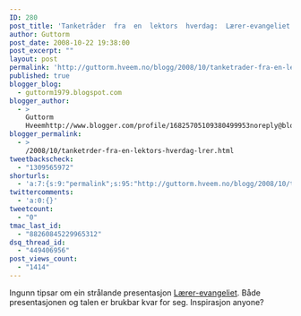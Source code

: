 ```yaml
---
ID: 280
post_title: 'Tanketråder  fra  en  lektors  hverdag:  Lærer-evangeliet'
author: Guttorm
post_date: 2008-10-22 19:38:00
post_excerpt: ""
layout: post
permalink: 'http://guttorm.hveem.no/blogg/2008/10/tanketrader-fra-en-lektors-hverdag-l%c3%a6rer-evangeliet/'
published: true
blogger_blog:
  - guttorm1979.blogspot.com
blogger_author:
  - >
    Guttorm
    Hveemhttp://www.blogger.com/profile/16825705109380499953noreply@blogger.com
blogger_permalink:
  - >
    /2008/10/tanketrder-fra-en-lektors-hverdag-lrer.html
tweetbackscheck:
  - "1309565972"
shorturls:
  - 'a:7:{s:9:"permalink";s:95:"http://guttorm.hveem.no/blogg/2008/10/tanketrader-fra-en-lektors-hverdag-l%c3%a6rer-evangeliet/";s:7:"tinyurl";s:25:"http://tinyurl.com/bw6mmr";s:4:"isgd";s:17:"http://is.gd/gUXa";s:5:"bitly";s:18:"http://bit.ly/VUZH";s:5:"snipr";s:22:"http://snipr.com/akr6r";s:5:"snurl";s:22:"http://snurl.com/akr6r";s:7:"snipurl";s:24:"http://snipurl.com/akr6r";}'
twittercomments:
  - 'a:0:{}'
tweetcount:
  - "0"
tmac_last_id:
  - "88260845229965312"
dsq_thread_id:
  - "449406956"
post_views_count:
  - "1414"
---
```

Ingunn tipsar om ein strålande presentasjon <a href="http://tanketraader-ingunn.blogspot.com/2008/10/lrer-evangeliet.html">Lærer-evangeliet</a>. Både presentasjonen og talen er brukbar kvar for seg. Inspirasjon anyone?